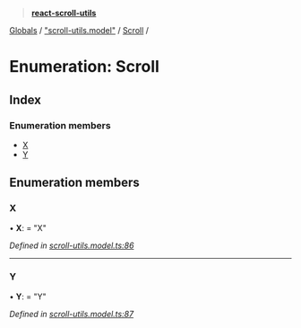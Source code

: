 > **[react-scroll-utils](../README.md)**

[Globals](../globals.md) / ["scroll-utils.model"](../modules/_scroll_utils_model_.md) / [Scroll](_scroll_utils_model_.scroll.md) /

# Enumeration: Scroll

## Index

### Enumeration members

* [X](_scroll_utils_model_.scroll.md#x)
* [Y](_scroll_utils_model_.scroll.md#y)

## Enumeration members

###  X

• **X**: = "X"

*Defined in [scroll-utils.model.ts:86](https://github.com/jan-rycko/react-scroll-utils/blob/45edc1c/src/scroll-utils.model.ts#L86)*

___

###  Y

• **Y**: = "Y"

*Defined in [scroll-utils.model.ts:87](https://github.com/jan-rycko/react-scroll-utils/blob/45edc1c/src/scroll-utils.model.ts#L87)*